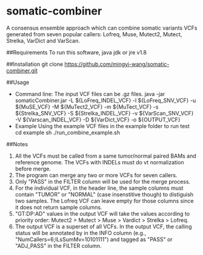 # somatic-combiner
A consensus ensemble approach which can combine somatic variants VCFs generated from seven popular callers: Lofreq, Muse, Mutect2, Mutect, Strelka, VarDict and VarScan.

##Requirements
To run this software, java jdk or jre v1.8

##Installation
git clone https://github.com/mingyi-wang/somatic-combiner.git

##Usage
- Command line:
The input VCF files can be .gz files.
java -jar somaticCombiner.jar -L ${LoFreq_INDEL_VCF} -l ${LoFreq_SNV_VCF} -u ${MuSE_VCF} -M ${MuTect2_VCF} -m ${MuTect_VCF} -s ${Strelka_SNV_VCF} -S ${Strelka_INDEL_VCF} -v ${VarScan_SNV_VCF} -V ${Varscan_INDEL_VCF} -D ${VarDict_VCF} -o ${OUTPUT_VCF}
- Example
Using the example VCF files in the example folder to run test
cd example
sh ./run_combine_example.sh

##Notes
1. All the VCFs must be called from a same tumor/normal paired BAMs and reference genome. The VCFs with INDELs must do vt normalization before merge.
2. The program can merge any two or more VCFs for seven callers.
3. Only "PASS" in the FILTER column will be used for the merge process.
4. For the individual VCF, in the header line, the sample columns must contain "TUMOR" or "NORMAL" (case insenstitive though) to distiguish two samples. The Lofreq VCF can leave empty for those columns since it does not return sample columns.
5. "GT:DP:AD" values in the output VCF will take the values according to priority order: Mutect2 > Mutect > Muse > Vardict > Strelka > Lofreq.
6. The output VCF is a superset of all VCFs. In the output VCF, the calling status will be annotated by in the INFO column (e.g., "NumCallers=6;lLsSumMv=10101111") and tagged as "PASS" or "ADJ_PASS" in the FILTER column. 